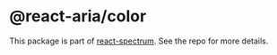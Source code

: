 # @react-aria/color

This package is part of [react-spectrum](https://github.com/watheia/spectrum). See the repo for more details.
